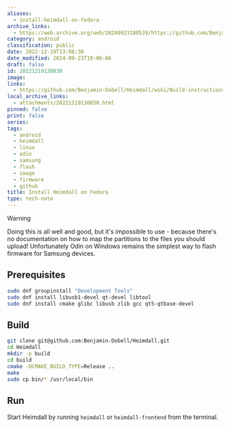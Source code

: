 ```yaml
---
aliases:
  - install-heimdall-on-fedora
archive_links:
  - https://web.archive.org/web/20240923180539/https://github.com/Benjamin-Dobell/Heimdall/wiki/Build-instructions-%28Linux%29
category: android
classification: public
date: 2022-12-19T13:08:30
date_modified: 2024-09-23T19:06:06
draft: false
id: 20221219130830
image: 
links:
  - https://github.com/Benjamin-Dobell/Heimdall/wiki/Build-instructions-(Linux)#fedora
local_archive_links:
  - attachments/20221219130830.html
pinned: false
print: false
series: 
tags:
  - android
  - heimdall
  - linux
  - odin
  - samsung
  - flash
  - image
  - firmware
  - github
title: Install Heimdall on Fedora
type: tech-note
---
```


> [!warning]
> Doing this is all well and good, but it's impossible to use - because there's no documentation on how to map the partitions to the files you should upload! Unfortunately Odin on Windows remains the simplest way to flash firmware for Samsung devices.

## Prerequisites

```sh
sudo dnf groupinstall "Development Tools"
sudo dnf install libusb1-devel qt-devel libtool
sudo dnf install cmake glibc libusb zlib gcc qt5-qtbase-devel
```

## Build

```sh
git clone git@github.com:Benjamin-Dobell/Heimdall.git
cd Heimdall
mkdir -p build
cd build
cmake -DCMAKE_BUILD_TYPE=Release ..
make
sudo cp bin/* /usr/local/bin
```

## Run

Start Heimdall by running `heimdall` or `heimdall-frontend` from the terminal.

